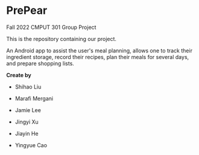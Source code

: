 # PrePear

Fall 2022 CMPUT 301 Group Project

This is the repository containing our project.

An Android app to assist the user's meal planning, allows one to track their ingredient storage, record their recipes, plan their meals for several days, and prepare shopping lists.



**Create by**

* Shihao Liu

* Marafi Mergani

* Jamie Lee

* Jingyi Xu

* Jiayin He

* Yingyue Cao

